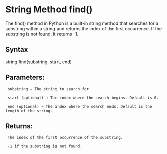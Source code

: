 # String Method find()

The find() method in Python is a built-in string method that searches for a substring within a string and returns the index of the first occurrence. If the substring is not found, it returns -1.

## Syntax

string.find(substring, start, end)

## Parameters:
     substring → The string to search for.

     start (optional) → The index where the search begins. Default is 0.

     end (optional) → The index where the search ends. Default is the length of the string.


## Returns:
     The index of the first occurrence of the substring.
     
     -1 if the substring is not found.
